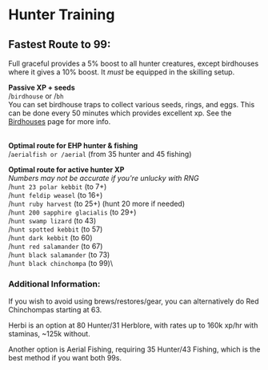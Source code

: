 # Hunter Training

## Fastest Route to 99:

Full graceful provides a 5% boost to all hunter creatures, except birdhouses where it gives a 10% boost. It _must_ be equipped in the skilling setup.

**Passive XP + seeds** \
/`birdhouse` or  /`bh` \
You can set birdhouse traps to collect various seeds, rings, and eggs. This can be done every 50 minutes which provides excellent xp. See the [Birdhouses](https://wiki.oldschool.gg/skills/hunter/birdhouses) page for more info.

\
**Optimal route for EHP hunter & fishing** \
/`aerialfish or /aerial` (from 35 hunter and 45 fishing)

**Optimal route for active hunter XP**\
_Numbers may not be accurate if you're unlucky with RNG_\
/`hunt 23 polar kebbit` (to 7+)\
/`hunt feldip weasel` (to 16+)\
/`hunt ruby harvest` (to 25+) (hunt 20 more if needed)\
/`hunt 200 sapphire glacialis` (to 29+)\
/`hunt swamp lizard` (to 43)\
/`hunt spotted kebbit` (to 57)\
/`hunt dark kebbit` (to 60)\
/`hunt red salamander` (to 67)\
/`hunt black salamander` (to 73)\
/`hunt black chinchompa` (to 99)\


### Additional Information:

If you wish to avoid using brews/restores/gear, you can alternatively do Red Chinchompas starting at 63.

Herbi is an option at 80 Hunter/31 Herblore, with rates up to 160k xp/hr with staminas, \~125k without.

Another option is Aerial Fishing, requiring 35 Hunter/43 Fishing, which is the best method if you want both 99s.

